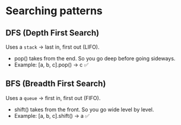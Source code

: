 # Searching patterns

## DFS (Depth First Search)
Uses a `stack` → last in, first out (LIFO).
- pop() takes from the end.
So you go deep before going sideways.
- Example: [a, b, c].pop() → c ✅



## BFS (Breadth First Search)
Uses a `queue` → first in, first out (FIFO).
- shift() takes from the front.
So you go wide level by level.
- Example: [a, b, c].shift() → a ✅

